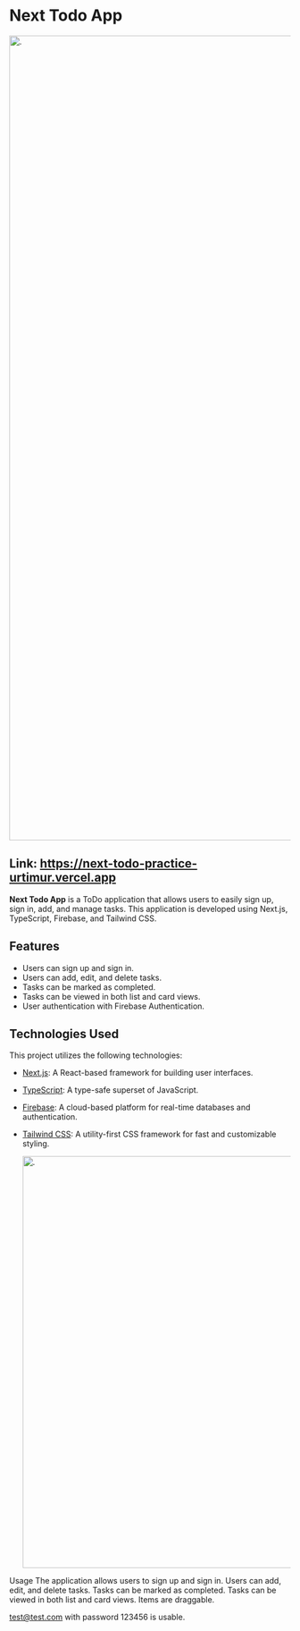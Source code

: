 # Next Todo App
<img width="1440" alt="." src="https://github.com/hakanurtimur/next-todo-practice/assets/111294587/c61be91a-da6e-4d0d-9913-5c8f715ae16c">

## Link: https://next-todo-practice-urtimur.vercel.app



**Next Todo App** is a ToDo application that allows users to easily sign up, sign in, add, and manage tasks. This application is developed using Next.js, TypeScript, Firebase, and Tailwind CSS.

## Features

- Users can sign up and sign in.
- Users can add, edit, and delete tasks.
- Tasks can be marked as completed.
- Tasks can be viewed in both list and card views.
- User authentication with Firebase Authentication.

## Technologies Used

This project utilizes the following technologies:

- [Next.js](https://nextjs.org/): A React-based framework for building user interfaces.
- [TypeScript](https://www.typescriptlang.org/): A type-safe superset of JavaScript.
- [Firebase](https://firebase.google.com/): A cloud-based platform for real-time databases and authentication.
- [Tailwind CSS](https://tailwindcss.com/): A utility-first CSS framework for fast and customizable styling.

  
  <img width="737" alt="." src="https://github.com/hakanurtimur/next-todo-practice/assets/111294587/16814fdd-98c7-4839-b05e-8eff50ed47f4">

Usage
The application allows users to sign up and sign in.
Users can add, edit, and delete tasks.
Tasks can be marked as completed.
Tasks can be viewed in both list and card views.
Items are draggable.

test@test.com with password 123456 is usable.
